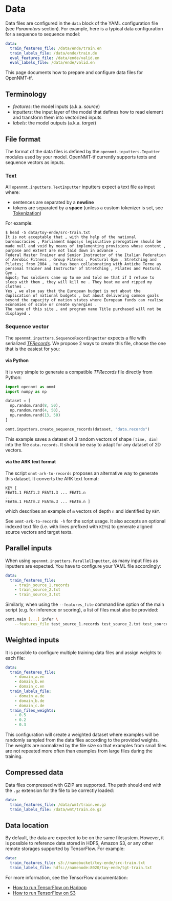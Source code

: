 # Data

Data files are configured in the `data` block of the YAML configuration file (see *Parameters* section). For example, here is a typical data configuration for a sequence to sequence model:

```yaml
data:
  train_features_file: /data/ende/train.en
  train_labels_file: /data/ende/train.de
  eval_features_file: /data/ende/valid.en
  eval_labels_file: /data/ende/valid.en
```

This page documents how to prepare and configure data files for OpenNMT-tf.

## Terminology

* *features*: the model inputs (a.k.a. *source*)
* *inputters*: the input layer of the model that defines how to read element and transform them into vectorized inputs
* *labels*: the model outputs (a.k.a. *target*)

## File format

The format of the data files is defined by the `opennmt.inputters.Inputter` modules used by your model. OpenNMT-tf currently supports texts and sequence vectors as inputs.

### Text

All `opennmt.inputters.TextInputter` inputters expect a text file as input where:

* sentences are separated by a **newline**
* tokens are separated by a **space** (unless a custom tokenizer is set, see [Tokenization](tokenization.html))

For example:

```text
$ head -5 data/toy-ende/src-train.txt
It is not acceptable that , with the help of the national bureaucracies , Parliament &apos;s legislative prerogative should be made null and void by means of implementing provisions whose content , purpose and extent are not laid down in advance .
Federal Master Trainer and Senior Instructor of the Italian Federation of Aerobic Fitness , Group Fitness , Postural Gym , Stretching and Pilates; from 2004 , he has been collaborating with Antiche Terme as personal Trainer and Instructor of Stretching , Pilates and Postural Gym .
&quot; Two soldiers came up to me and told me that if I refuse to sleep with them , they will kill me . They beat me and ripped my clothes .
Yes , we also say that the European budget is not about the duplication of national budgets , but about delivering common goals beyond the capacity of nation states where European funds can realise economies of scale or create synergies .
The name of this site , and program name Title purchased will not be displayed .
```

### Sequence vector

The `opennmt.inputters.SequenceRecordInputter` expects a file with serialized [*TFRecords*](https://www.tensorflow.org/tutorials/load_data/tfrecord). We propose 2 ways to create this file, choose the one that is the easiest for you:

#### via Python

It is very simple to generate a compatible *TFRecords* file directly from Python:

```python
import opennmt as onmt
import numpy as np

dataset = [
  np.random.rand(8, 50),
  np.random.rand(4, 50),
  np.random.rand(13, 50)
]

onmt.inputters.create_sequence_records(dataset, "data.records")
```

This example saves a dataset of 3 random vectors of shape `[time, dim]` into the file `data.records`. It should be easy to adapt for any dataset of 2D vectors.

#### via the ARK text format

The script `onmt-ark-to-records` proposes an alternative way to generate this dataset. It converts the ARK text format:

```text
KEY [
FEAT1.1 FEAT1.2 FEAT1.3 ... FEAT1.n
...
FEATm.1 FEATm.2 FEATm.3 ... FEATm.n ]
```

which describes an example of `m` vectors of depth `n` and identified by `KEY`.

See `onmt-ark-to-records -h` for the script usage. It also accepts an optional indexed text file (i.e. with lines prefixed with `KEY`s) to generate aligned source vectors and target texts.

## Parallel inputs

When using `opennmt.inputters.ParallelInputter`, as many input files as inputters are expected. You have to configure your YAML file accordingly:

```yaml
data:
  train_features_file:
    - train_source_1.records
    - train_source_2.txt
    - train_source_3.txt
```

Similarly, when using the `--features_file` command line option of the main script (e.g. for inference or scoring), a list of files must also be provided:

```bash
onmt.main [...] infer \
    --features_file test_source_1.records test_source_2.txt test_source_3.txt
```

## Weighted inputs

It is possible to configure multiple training data files and assign weights to each file:

```yaml
data:
  train_features_file:
    - domain_a.en
    - domain_b.en
    - domain_c.en
  train_labels_file:
    - domain_a.de
    - domain_b.de
    - domain_c.de
  train_files_weights:
    - 0.5
    - 0.2
    - 0.3
```

This configuration will create a weighted dataset where examples will be randomly sampled from the data files according to the provided weights. The weights are normalized by the file size so that examples from small files are not repeated more often than examples from large files during the training.

## Compressed data

Data files compressed with GZIP are supported. The path should end with the `.gz` extension for the file to be correctly loaded:

```yaml
data:
  train_features_file: /data/wmt/train.en.gz
  train_labels_file: /data/wmt/train.de.gz
```

## Data location

By default, the data are expected to be on the same filesystem. However, it is possible to reference data stored in HDFS, Amazon S3, or any other remote storages supported by TensorFlow. For example:

```yaml
data:
  train_features_file: s3://namebucket/toy-ende/src-train.txt
  train_labels_file: hdfs://namenode:8020/toy-ende/tgt-train.txt
```

For more information, see the TensorFlow documentation:

* [How to run TensorFlow on Hadoop](https://www.tensorflow.org/deploy/hadoop)
* [How to run TensorFlow on S3](https://www.tensorflow.org/deploy/s3)
